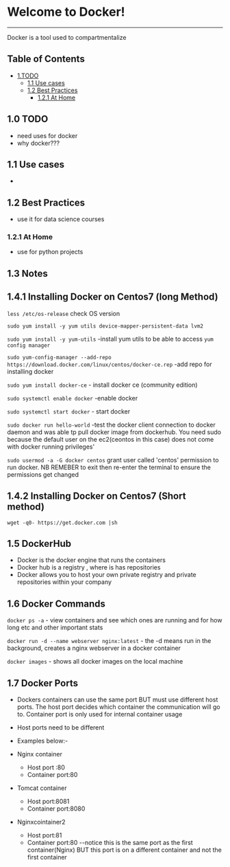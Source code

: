 # Welcome to Docker!
---
Docker is a tool used to compartmentalize
## Table of Contents
- [1.TODO](#1-todo)
    - [1.1 Use cases](#11-usecases)
    - [1.2 Best Practices](#12-best-practices)
        - [1.2.1 At Home](#121-at-home)


## 1.0 TODO
- need uses for docker
- why docker??? 

## 1.1 Use cases
-

## 1.2 Best Practices
- use it for data science courses
### 1.2.1 At Home
- use for python projects 

## 1.3 Notes 

## 1.4.1 Installing Docker on Centos7 (long Method)

`less /etc/os-release`  check OS version

`sudo yum install -y yum utils device-mapper-persistent-data lvm2`

`sudo yum install -y yum-utils`   -install yum utils to be able to access  `yum config manager`

`sudo yum-config-manager --add-repo https://download.docker.com/linux/centos/docker-ce.rep`   -add repo for installing docker

`sudo yum install docker-ce`  - install docker ce (community edition)

`sudo systemctl enable docker` -enable docker

`sudo systemctl start docker` - start docker

`sudo docker run hello-world` -test the docker client  connection to docker daemon and was able tp pull docker image from dockerhub. You need sudo because the default  user on the ec2(ceontos in this case) does not come with docker running privileges'

`sudo usermod -a -G docker centos`  grant user called 'centos' permission to run docker. NB REMEBER to exit then re-enter the terminal to ensure the permissions get changed

## 1.4.2 Installing Docker on Centos7 (Short method)

`wget -q0- https://get.docker.com |sh`



## 1.5 DockerHub

- Docker is the docker engine that runs the containers
- Docker hub is a registry , where is has repositories
- Docker allows you to host your own private registry and  private repositories within your company

## 1.6 Docker Commands



`docker ps -a`  - view containers and see which ones are running and for how long etc and other important stats

`docker run -d --name webserver nginx:latest`   - the -d means run in the background, creates a nginx webserver in a docker container

`docker images`  - shows all docker images on the local machine

## 1.7 Docker Ports

- Dockers containers can use the same port BUT must use different host ports. The host port decides which container the communication will go to. Container port is only used for internal container usage

- Host ports need to be different
- Examples below:-
- Nginx container
  - Host port :80
  - Container port:80
- Tomcat container
  - Host port:8081
  - Container port:8080
- Nginxcointainer2
  - Host port:81
  - Container port:80   --notice this is the same port as the first container(Nginx) BUT this port is on a different container and not the first container
